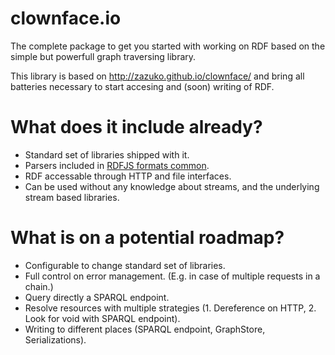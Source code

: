 # clownface.io

<!--[![Build Status](https://travis-ci.org/clownface/clownface.svg?branch=master)](https://travis-ci.org/clownface/clownface)-->
<!--[![NPM Version](https://img.shields.io/npm/v/clownface.svg?style=flat)](https://npm.im/clownface)-->

The complete package to get you started with working on RDF based on the simple but powerfull graph traversing library.

This library is based on http://zazuko.github.io/clownface/ and bring all batteries necessary to start accesing and (soon) writing of RDF.

# What does it include already?
* Standard set of libraries shipped with it.
* Parsers included in [RDFJS formats common](https://github.com/rdfjs-base/formats-common).
* RDF accessable through HTTP and file interfaces.
* Can be used without any knowledge about streams, and the underlying stream based libraries.


# What is on a potential roadmap?
* Configurable to change standard set of libraries.
* Full control on error management. (E.g. in case of multiple requests in a chain.)
* Query directly a SPARQL endpoint.
* Resolve resources with multiple strategies (1. Dereference on HTTP, 2. Look for void with SPARQL endpoint).
* Writing to different places (SPARQL endpoint, GraphStore, Serializations).
